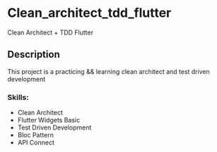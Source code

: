 # Clean_architect_tdd_flutter
Clean Architect + TDD Flutter

## Description
This project is a practicing && learning clean architect and test driven development

### Skills:
- Clean Architect
- Flutter Widgets Basic
- Test Driven Development
- Bloc Pattern
- API Connect